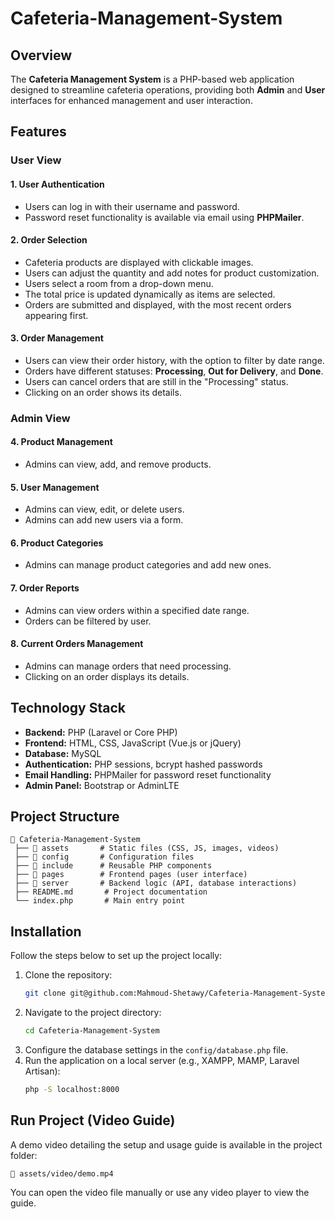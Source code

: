 # **Cafeteria-Management-System**

## **Overview**

The **Cafeteria Management System** is a PHP-based web application designed to streamline cafeteria operations, providing both **Admin** and **User** interfaces for enhanced management and user interaction.

## **Features**

### **User View**

#### **1. User Authentication**

-   Users can log in with their username and password.
-   Password reset functionality is available via email using **PHPMailer**.

#### **2. Order Selection**

-   Cafeteria products are displayed with clickable images.
-   Users can adjust the quantity and add notes for product customization.
-   Users select a room from a drop-down menu.
-   The total price is updated dynamically as items are selected.
-   Orders are submitted and displayed, with the most recent orders appearing first.

#### **3. Order Management**

-   Users can view their order history, with the option to filter by date range.
-   Orders have different statuses: **Processing**, **Out for Delivery**, and **Done**.
-   Users can cancel orders that are still in the "Processing" status.
-   Clicking on an order shows its details.

### **Admin View**

#### **4. Product Management**

-   Admins can view, add, and remove products.

#### **5. User Management**

-   Admins can view, edit, or delete users.
-   Admins can add new users via a form.

#### **6. Product Categories**

-   Admins can manage product categories and add new ones.

#### **7. Order Reports**

-   Admins can view orders within a specified date range.
-   Orders can be filtered by user.

#### **8. Current Orders Management**

-   Admins can manage orders that need processing.
-   Clicking on an order displays its details.

## **Technology Stack**

-   **Backend:** PHP (Laravel or Core PHP)
-   **Frontend:** HTML, CSS, JavaScript (Vue.js or jQuery)
-   **Database:** MySQL
-   **Authentication:** PHP sessions, bcrypt hashed passwords
-   **Email Handling:** PHPMailer for password reset functionality
-   **Admin Panel:** Bootstrap or AdminLTE

## **Project Structure**

```
📂 Cafeteria-Management-System
 ├── 📂 assets       # Static files (CSS, JS, images, videos)
 ├── 📂 config       # Configuration files
 ├── 📂 include      # Reusable PHP components
 ├── 📂 pages        # Frontend pages (user interface)
 ├── 📂 server       # Backend logic (API, database interactions)
 ├── README.md       # Project documentation
 └── index.php       # Main entry point
```

## **Installation**

Follow the steps below to set up the project locally:

1. Clone the repository:
    ```sh
    git clone git@github.com:Mahmoud-Shetawy/Cafeteria-Management-System.git
    ```
2. Navigate to the project directory:
    ```sh
    cd Cafeteria-Management-System
    ```
3. Configure the database settings in the `config/database.php` file.
4. Run the application on a local server (e.g., XAMPP, MAMP, Laravel Artisan):
    ```sh
    php -S localhost:8000
    ```

## **Run Project (Video Guide)**

A demo video detailing the setup and usage guide is available in the project folder:

```
📂 assets/video/demo.mp4
```

You can open the video file manually or use any video player to view the guide.
